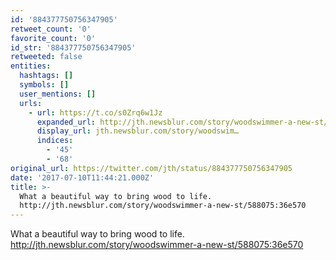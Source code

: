```yaml
---
id: '884377750756347905'
retweet_count: '0'
favorite_count: '0'
id_str: '884377750756347905'
retweeted: false
entities:
  hashtags: []
  symbols: []
  user_mentions: []
  urls:
    - url: https://t.co/s0Zrq6w1Jz
      expanded_url: http://jth.newsblur.com/story/woodswimmer-a-new-st/588075:36e570
      display_url: jth.newsblur.com/story/woodswim…
      indices:
        - '45'
        - '68'
original_url: https://twitter.com/jth/status/884377750756347905
date: '2017-07-10T11:44:21.000Z'
title: >-
  What a beautiful way to bring wood to life. 
  http://jth.newsblur.com/story/woodswimmer-a-new-st/588075:36e570
---
```


What a beautiful way to bring wood to life.  http://jth.newsblur.com/story/woodswimmer-a-new-st/588075:36e570